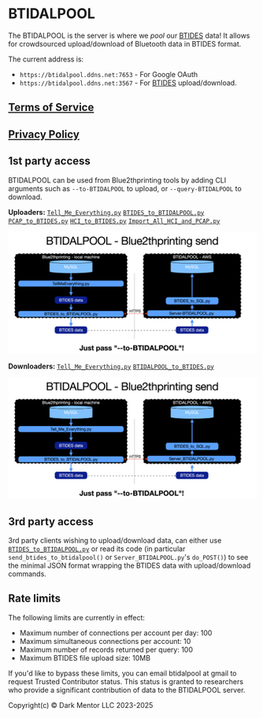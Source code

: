 # BTIDALPOOL

The BTIDALPOOL is the server is where we *pool* our [BTIDES](https://github.com/darkmentorllc/BTIDES_Schema) data! It allows for crowdsourced upload/download of Bluetooth data in BTIDES format.

The current address is:
 - `https://btidalpool.ddns.net:7653` - For Google OAuth
 - `https://btidalpool.ddns.net:3567` - For [BTIDES](https://github.com/darkmentorllc/BTIDES_Schema) upload/download.

## [Terms of Service](https://btidalpool.ddns.net:7653/tos)

## [Privacy Policy](https://btidalpool.ddns.net:7653/privacy)

## 1st party access

BTIDALPOOL can be used from Blue2thprinting tools by adding CLI arguments such as `--to-BTIDALPOOL` to upload, or `--query-BTIDALPOOL` to download.

**Uploaders:**
[`Tell_Me_Everything.py`]()
[`BTIDES_to_BTIDALPOOL.py`]()
[`PCAP_to_BTIDES.py`]()
[`HCI_to_BTIDES.py`]()
[`Import_All_HCI_and_PCAP.py`]()

![](./img/BTIDES_Upload.png)

**Downloaders:**
[`Tell_Me_Everything.py`]()
[`BTIDALPOOL_to_BTIDES.py`]()

![](./img/BTIDES_Download.png)


## 3rd party access

3rd party clients wishing to upload/download data, can either use [`BTIDES_to_BTIDALPOOL.py`]() or read its code (in particular `send_btides_to_btidalpool()` or `Server_BTIDALPOOL.py`'s `do_POST()`) to see the minimal JSON format wrapping the BTIDES data with upload/download commands.

## Rate limits

The following limits are currently in effect:
 * Maximum number of connections per account per day: 100
 * Maximum simultaneous connections per account: 10
 * Maximum number of records returned per query: 100
 * Maximum BTIDES file upload size: 10MB

If you'd like to bypass these limits, you can email btidalpool at gmail to request Trusted Contributor status. This status is granted to researchers who provide a significant contribution of data to the BTIDALPOOL server.

Copyright(c) © Dark Mentor LLC 2023-2025
